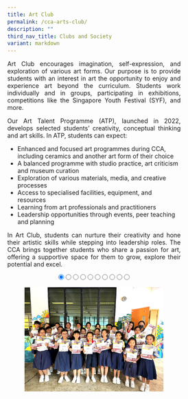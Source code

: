 ```yaml
---
title: Art Club
permalink: /cca-arts-club/
description: ""
third_nav_title: Clubs and Society
variant: markdown
---
```

<style>
* {
  margin: 0;
  padding: 0;
  box-sizing: border-box;
}

.slideshow-container {
  width: 100%;
  max-width: 700px;
  margin: auto;
  overflow: hidden;
  position: relative;
	text-align:center;
}

.slides {
  display: flex;
  transition: transform 0.5s ease; /* Smooth transition for sliding */
  width: 1000%; /* Adjust this to match the number of slides */
}

.slide {
  width: 10%; /* Each slide takes up 10% of the container (for 10 slides) */
  height: auto;
}

.slide img {
  width: 100%;
  height: auto;
  object-fit: cover;
  cursor: pointer; /* Make the images clickable */
}

/* Control the slide transition when the radio buttons are selected */
#slide1:checked ~ .slides {
  transform: translateX(0);
}

#slide2:checked ~ .slides {
  transform: translateX(-10%); /* Move to the second slide */
}

#slide3:checked ~ .slides {
  transform: translateX(-20%); /* Move to the third slide */
}

#slide4:checked ~ .slides {
  transform: translateX(-30%); /* Move to the fourth slide */
}

#slide5:checked ~ .slides {
  transform: translateX(-40%); /* Move to the fifth slide */
}

#slide6:checked ~ .slides {
  transform: translateX(-50%); /* Move to the sixth slide */
}

#slide7:checked ~ .slides {
transform: translateX(-60%); /* Move to the seventh slide */
}

#slide8:checked ~ .slides {
  transform: translateX(-70%); /* Move to the eighth slide */
}

#slide9:checked ~ .slides {
  transform: translateX(-80%); /* Move to the ninth slide */
}

#slide10:checked ~ .slides {
  transform: translateX(-90%); /* Move to the tenth slide */
}

/* Mobile Devices (up to 600px) */
@media (max-width: 600px) {
  .slide img {
    width: 100%;
    height: auto;
  }
}

/* Tablet devices (600px to 768px) */
@media (max-width: 768px) {
  .slide img {
    width: 100%;
    height: auto;
  }
}

/* Desktop devices (769px and above) */
@media (min-width: 769px) {
.slide img {
width: 80%;
height: auto;
}
}
</style>

<p style="text-align:justify">Art Club encourages imagination, self-expression, and exploration of various art forms. Our purpose is to provide students with an interest in art the opportunity to enjoy and experience art beyond the curriculum. Students work individually and in groups, participating in exhibitions, competitions like the Singapore Youth Festival (SYF), and more.</p>
<p style="text-align:justify">Our Art Talent Programme (ATP), launched in 2022, develops selected students’ creativity, conceptual thinking and art skills. In ATP, students can expect:</p>
<p style="text-align:justify">
<span>
</span></p><ul>
<li>Enhanced and focused art programmes during CCA, including ceramics and another art form of their choice</li>
<li>A balanced programme with studio practice, art criticism and museum curation</li>
<li>Exploration of various materials, media, and creative processes</li>
<li>Access to specialised facilities, equipment, and resources</li>
<li>Learning from art professionals and practitioners</li>
<li>Leadership opportunities through events, peer teaching and planning</li>
</ul><p></p>
<p style="text-align:justify">In Art Club, students can nurture their creativity and hone their artistic skills while stepping into leadership roles. The CCA brings together students who share a passion for art, offering a supportive space for them to grow, explore their potential and excel.</p>
<div class="slideshow-container">

<input checked="" id="slide1" name="slide" type="radio">
<input id="slide2" name="slide" type="radio">
<input id="slide3" name="slide" type="radio">
<input id="slide4" name="slide" type="radio">
<input id="slide5" name="slide" type="radio">
<input id="slide6" name="slide" type="radio">
<input id="slide7" name="slide" type="radio">
<input id="slide8" name="slide" type="radio">
<input id="slide9" name="slide" type="radio">
<input id="slide10" name="slide" type="radio">
<p></p>
<div class="slides">
<label class="slide" for="slide2">
<img alt="Image 1" src="/images/CCA%20Art%20Club/AC_01v.jpg">
</label>
<label class="slide" for="slide3">
<img alt="Image 2" src="/images/CCA%20Art%20Club/AC_02v.jpg">
</label>
<label class="slide" for="slide4">
<img alt="Image 3" src="/images/CCA%20Art%20Club/AC_03v.jpg">
</label>
<label class="slide" for="slide5">
<img alt="Image 4" src="/images/CCA%20Art%20Club/AC_04v.jpg">
</label>
<label class="slide" for="slide6">
<img alt="Image 5" src="/images/CCA%20Art%20Club/AC_05v.jpg">
</label>
<label class="slide" for="slide7">
<img alt="Image 6" src="/images/CCA%20Art%20Club/AC_06v.jpg">
</label>
<label class="slide" for="slide8">
<img alt="Image 7" src="/images/CCA%20Art%20Club/AC_07v.jpg">
</label>
<label class="slide" for="slide9">
<img alt="Image 8" src="/images/CCA%20Art%20Club/AC_08v.jpg">
</label>
<label class="slide" for="slide10">
<img alt="Image 9" src="/images/CCA%20Art%20Club/AC_09v.jpg">
</label>
<label class="slide" for="slide1">
<img alt="Image 10" src="/images/CCA%20Art%20Club/AC_10v.jpg">
</label>
</div>
</div>